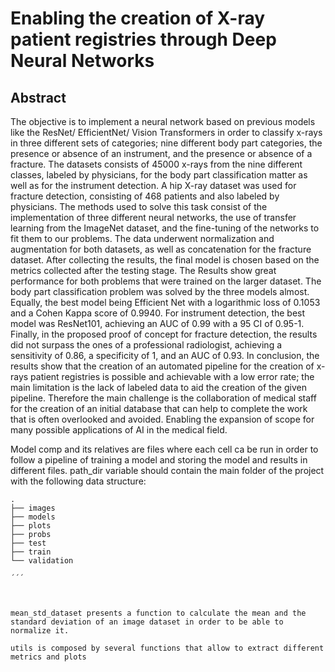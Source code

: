 # Enabling the creation of X-ray patient registries through Deep Neural Networks


## Abstract

The objective is to implement a neural network based on previous models like the ResNet/ EfficientNet/ Vision Transformers in order to classify x-rays in three different sets of categories; nine different body part categories, the presence or absence of an instrument, and the presence or absence of a fracture. The datasets consists of 45000 x-rays from the nine different classes, labeled by physicians, for the body part classification matter as well as for the instrument detection. A hip X-ray dataset was used for fracture detection, consisting of 468 patients and also labeled by physicians. The methods used to solve this task consist of the implementation of three different neural networks, the use of transfer learning from the ImageNet dataset, and the fine-tuning of the networks to fit them to our problems. The data underwent normalization and augmentation for both datasets, as well as concatenation for the fracture dataset. After collecting the results, the final model is chosen based on the metrics collected after the testing stage. The Results show great performance for both problems that were trained on the larger dataset. The body part classification problem was solved by the three models almost. Equally, the best model being Efficient Net with a logarithmic loss of 0.1053 and a Cohen Kappa score of 0.9940. For instrument detection, the best model was ResNet101, achieving an AUC of 0.99 with a 95 CI of 0.95-1. Finally, in the proposed proof of concept for fracture detection, the results did not surpass the ones of a professional radiologist, achieving a sensitivity of 0.86, a specificity of 1, and an AUC of 0.93. In conclusion, the results show that the creation of an automated pipeline for the creation of x-rays patient registries is possible and achievable with a low error rate; the main limitation is the lack of labeled data to aid the creation of the given pipeline. Therefore the main challenge is the collaboration of medical staff for the creation of an initial database that can help to complete the work that is often overlooked and avoided. Enabling the expansion of scope for many possible applications of AI in the medical field.


Model comp and its relatives are files where each cell ca be run in order to follow a pipeline of training a model and storing the model and results in different files. path_dir variable should contain the main folder of the project with the following data structure:

```
.
├── images
├── models
├── plots
├── probs
├── test
├── train
└── validation

´´´



mean_std_dataset presents a function to calculate the mean and the standard deviation of an image dataset in order to be able to normalize it. 

utils is composed by several functions that allow to extract different metrics and plots
